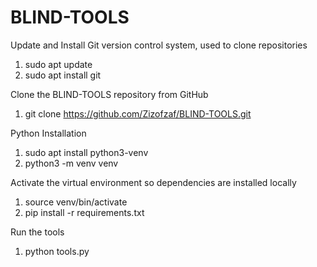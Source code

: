 # BLIND-TOOLS

Update and Install Git version control system, used to clone repositories
1. sudo apt update
2. sudo apt install git

Clone the BLIND-TOOLS repository from GitHub
1. git clone https://github.com/Zizofzaf/BLIND-TOOLS.git

Python Installation 
1. sudo apt install python3-venv
2. python3 -m venv venv

Activate the virtual environment so dependencies are installed locally
1. source venv/bin/activate
2. pip install -r requirements.txt

Run the tools
1. python tools.py
